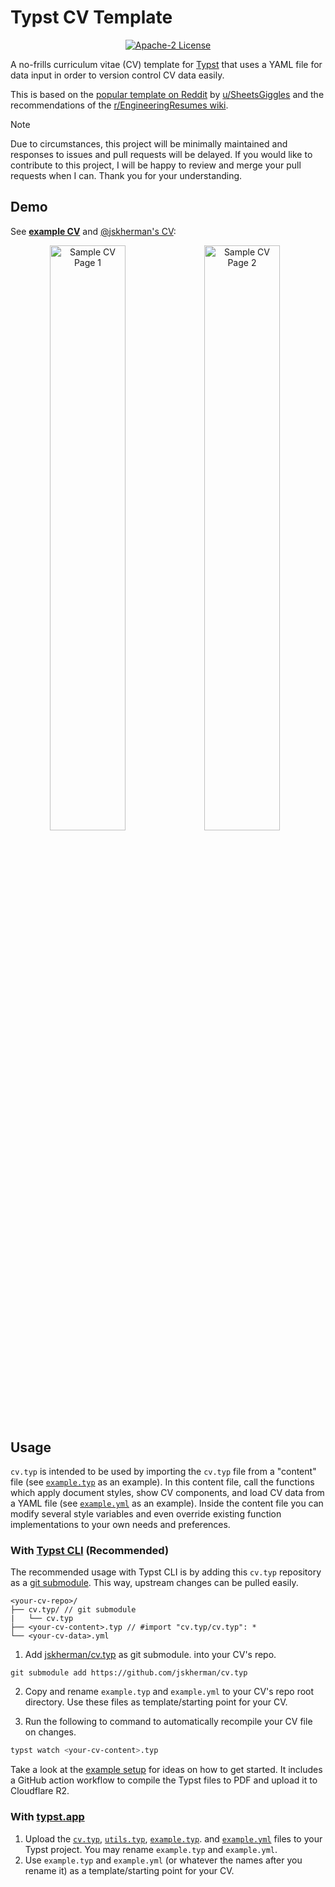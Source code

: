 # Typst CV Template

<p align="center">
  <a href="LICENSE">
    <img alt="Apache-2 License" src="https://img.shields.io/badge/license-Apache%202-brightgreen"/>
  </a>
</p>

A no-frills curriculum vitae (CV) template for [Typst](https://github.com/typst/typst) that uses a YAML file for data input in order to version control CV data easily.

This is based on the [popular template on Reddit](https://web.archive.org/https://old.reddit.com/r/jobs/comments/7y8k6p/im_an_exrecruiter_for_some_of_the_top_companies/) by [u/SheetsGiggles](https://web.archive.org/https://old.reddit.com/user/SheetsGiggles) and the recommendations of the [r/EngineeringResumes wiki](https://web.archive.org/https://old.reddit.com/r/EngineeringResumes/comments/m2cc65/new_and_improved_wiki).

> [!NOTE]  
> Due to circumstances, this project will be minimally maintained and responses to issues and pull requests will be delayed. If you would like to contribute to this project, I will be happy to review and merge your pull requests when I can. Thank you for your understanding.

## Demo

See [**example CV**](https://github.com/jskherman/cv.typ/releases/latest/download/example.pdf) and [@jskherman's CV](https://go.jskherman.com/cv):

<div align="center">
  <img src="https://github.com/jskherman/cv.typ/assets/68434444/e016642e-4b42-43a5-b717-17661283e7fe" alt="Sample CV Page 1" style="float: left; width: 49%; height: auto;">
  <img src="https://github.com/jskherman/cv.typ/assets/68434444/d97cb2f8-c921-4e1a-8146-213b16b4a5df" alt="Sample CV Page 2" style="float: left; width: 49%; height: auto;">
</div>

## Usage

`cv.typ` is intended to be used by importing the `cv.typ` file from a "content"
file (see [`example.typ`](example.typ) as an example). In this content file,
call the functions which apply document styles, show CV components, and load CV
data from a YAML file (see [`example.yml`](example.yml) as an example). Inside
the content file you can modify several style variables and even override
existing function implementations to your own needs and preferences.

### With [Typst CLI](https://github.com/typst/typst) (Recommended)

The recommended usage with Typst CLI is by adding this `cv.typ` repository as a [git
submodule](https://git-scm.com/book/en/v2/Git-Tools-Submodules). This way, upstream changes can be
pulled easily.

```
<your-cv-repo>/
├── cv.typ/ // git submodule 
|   └── cv.typ
├── <your-cv-content>.typ // #import "cv.typ/cv.typ": *
└── <your-cv-data>.yml
```

1. Add [jskherman/cv.typ](https://github.com/jskherman/cv.typ) as git submodule.
into your CV's repo.

  ```
  git submodule add https://github.com/jskherman/cv.typ
  ```

2. Copy and rename `example.typ` and `example.yml` to your CV's repo root directory. Use these files
   as template/starting point for your CV.

3. Run the following to command to automatically recompile your CV file on changes.

  ```bash
  typst watch <your-cv-content>.typ
  ```

Take a look at the [example setup](https://github.com/jskherman/cv.typ-example-repo) for ideas on how to get started. It includes a GitHub action workflow to compile the Typst files to PDF and upload it to Cloudflare R2.

### With [typst.app](https://typst.app)

1. Upload the [`cv.typ`](cv.typ), [`utils.typ`](utils.typ), [`example.typ`](example.typ). and
   [`example.yml`](example.yml) files to your Typst project. You may rename `example.typ` and
   `example.yml`.
2. Use `example.typ` and `example.yml` (or whatever the names after you rename it) as a
   template/starting point for your CV.
